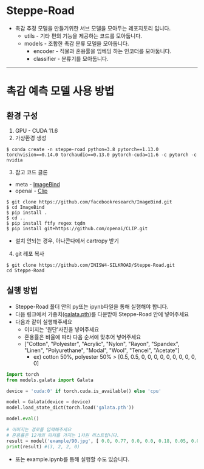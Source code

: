 # Steppe-Road
+ 촉감 추정 모델을 만들기위한 서브 모델을 모아두는 레포지토리 입니다. 
  + utils - 기타 편의 기능을 제공하는 코드를 모아둡니다. 
  + models - 조합한 촉감 분류 모델을 모아둡니다. 
    + encoder - 직물과 혼용률을 임베딩 하는 인코더를 모아둡니다.
    + classifier - 분류기를 모아둡니다.
---  
# 촉감 예측 모델 사용 방법
## 환경 구성 
1. GPU - CUDA 11.6
2. 가상환경 생성 
  ```
  $ conda create -n steppe-road python=3.8 pytorch==1.13.0 torchvision==0.14.0 torchaudio==0.13.0 pytorch-cuda=11.6 -c pytorch -c nvidia

  ```
3. 참고 코드 클론
  + meta - [ImageBind](https://github.com/facebookresearch/ImageBind?tab=readme-ov-file)
  + openai - [Clip](https://github.com/openai/CLIP)
  ```terminal
  $ git clone https://github.com/facebookresearch/ImageBind.git
  $ cd ImageBind
  $ pip install .
  $ cd ..
  $ pip install ftfy regex tqdm
  $ pip install git+https://github.com/openai/CLIP.git
  ```
  + 설치 안되는 경우, 아나콘다에서 cartropy 받기

4. git 레포 복사
  ```terminal
  $ git clone https://github.com/INISW4-SILKROAD/Steppe-Road.git  
  cd Steppe-Road
  ```
## 실행 방법
+ Steppe-Road 폴더 안의 py또는 ipynb파일을 통해 실행해야 합니다. 
+ 다음 링크에서 가중치([galata.pth](https://drive.google.com/file/d/1hT9mEhn-OK1lPgtlu3R8clwsCvC-zgav/view?usp=sharing))를 다운받아 Steppe-Road 안에 넣어주세요
+ 다음과 같이 실행해주세요
  + 이미지는 '원단'사진을 넣어주세요
  + 혼용률은 비율에 따라 다음 순서에 맞추어 넣어주세요
  + ["Cotton", "Polyester", "Acrylic", "Nylon", "Rayon", "Spandex", "Linen", "Polyurethane", "Modal", "Wool", "Tencel", "Acetate"]
    + ex) cotton 50%, polyester 50% > [0.5, 0.5, 0, 0, 0, 0, 0, 0, 0, 0, 0, 0]   
```python
import torch
from models.galata import Galata

device = 'cuda:0' if torch.cuda.is_available() else 'cpu'

model = Galata(device = device)
model.load_state_dict(torch.load('galata.pth'))

model.eval()

# 이미지는 경로를 입력해주세요 
# 혼용률은 12개의 피처를 가지는 1차원 리스트입니다. 
result = model('example/90.jpg', [ 0.0, 0.77, 0.0, 0.0, 0.18, 0.05, 0.0, 0.0, 0.0, 0.0, 0.0, 0.0])
print(result) #(3, 2, 2, 0)
```
+ 또는 example.ipynb를 통해 실행할 수도 있습니다. 
